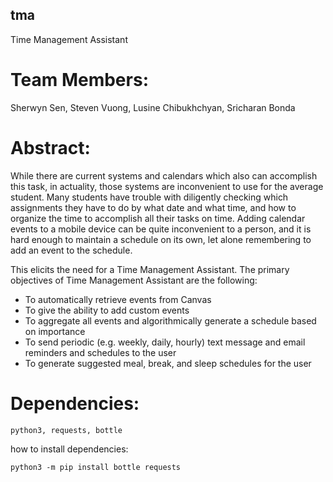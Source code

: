 ## tma
Time Management Assistant

# Team Members:
Sherwyn Sen, Steven Vuong, Lusine Chibukhchyan, Sricharan Bonda

# Abstract:
While there are current systems and calendars which also can accomplish this task, in actuality, those systems are inconvenient to use for the average student. Many students have trouble with diligently checking which assignments they have to do by what date and what time, and how to organize the time to accomplish all their tasks on time. Adding calendar events to a mobile device can be quite inconvenient to a person, and it is hard enough to maintain a schedule on its own, let alone remembering to add an event to the schedule.

This elicits the need for a Time Management Assistant. The primary objectives of Time Management Assistant are the following:
- To automatically retrieve events from Canvas
- To give the ability to add custom events
- To aggregate all events and algorithmically generate a schedule based on importance
- To send periodic (e.g. weekly, daily, hourly) text message and email reminders and schedules to the user
- To generate suggested meal, break, and sleep schedules for the user


# Dependencies:
```
python3, requests, bottle
``` 
how to install dependencies:
```
python3 -m pip install bottle requests
```
